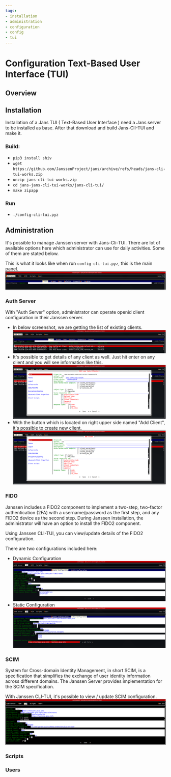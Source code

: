 ```yaml
---
tags:
- installation
- administration
- configuration
- config
- tui
---
```


# Configuration Text-Based User Interface (TUI)

## Overview

## Installation

Installation of a Jans TUI ( Text-Based User Interface ) need a Jans server to be installed as base. After that download and build Jans-ClI-TUI and make it. 

### Build: 

 - `pip3 install shiv`
 - `wget https://github.com/JanssenProject/jans/archive/refs/heads/jans-cli-tui-works.zip`
 - `unzip jans-cli-tui-works.zip`
 - `cd jans-jans-cli-tui-works/jans-cli-tui/`
 - `make zipapp`

### Run 

 - `./config-cli-tui.pyz` 

## Administration

It's possible to manage Janssen server with Jans-Cli-TUI. There are lot of available options here which administrator can use for daily activities. 
Some of them are stated below. 

This is what it looks like when run `config-cli-tui.pyz`, this is the main panel. ![image](../../assets/Jans_TUI_Main_panel.png)

### Auth Server

With "Auth Server" option, administrator can operate openid client configuration in their Janssen server. 

 - In below screenshot, we are getting the list of existing clients. ![image](../../assets/Jans_TUI_Auth_Server_Get_client_list.png)
 - It's possible to get details of any client as well. Just hit enter on any client and  you will see information like this. ![image](../../assets/Jans_TUI_Auth_Server_Client_detail.png)
 - With the button which is located on right upper side named "Add Client", it's possible to create new client. ![image](../../assets/Jans_TUI_Auth_Server_Add_new_client.png)

### FIDO

Janssen includes a FIDO2 component to implement a two-step, two-factor authentication (2FA) with a username/password as the first step, and any FIDO2 device as the second step. During Janssen installation, the administrator will have an option to install the FIDO2 component. 

Using Janssen CLI-TUI, you can view/update details of the FIDO2 configuration. 

There are two configurations included here: 

 - Dynamic Configuration ![image](../../assets/Jans_TUI_Fido_Dynamic_Configuration.png)
 - Static Configuration ![image](../../assets/Jans_TUI_Fido_Static_Configuration.png)

### SCIM

System for Cross-domain Identity Management, in short SCIM, is a specification that simplifies the exchange of user identity information across different domains. The Janssen Server provides implementation for the SCIM specification.

With Janssen CLI-TUI, it's possible to view / update SCIM configuration. ![image](../../assets/Janssen_TUI_SCIM_1.png)

### Scripts

### Users
